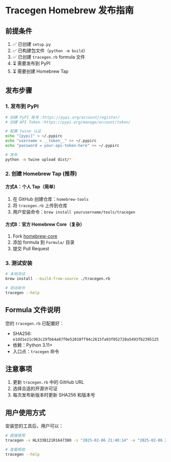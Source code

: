 # Tracegen Homebrew 发布指南

## 前提条件

1. ✅ 已创建 `setup.py` 
2. ✅ 已构建包文件（`python -m build`）
3. ✅ 已创建 `tracegen.rb` formula 文件
4. ⏳ 需要发布到 PyPI
5. ⏳ 需要创建 Homebrew Tap

## 发布步骤

### 1. 发布到 PyPI

```bash
# 创建 PyPI 账号：https://pypi.org/account/register/
# 创建 API Token：https://pypi.org/manage/account/token/

# 配置 twine 认证
echo "[pypi]" > ~/.pypirc
echo "username = __token__" >> ~/.pypirc
echo "password = your-api-token-here" >> ~/.pypirc

# 发布
python -m twine upload dist/*
```

### 2. 创建 Homebrew Tap (推荐)

#### 方式A：个人 Tap（简单）

1. 在 GitHub 创建仓库：`homebrew-tools`
2. 将 `tracegen.rb` 上传到仓库
3. 用户安装命令：`brew install yourusername/tools/tracegen`

#### 方式B：官方 Homebrew Core（复杂）

1. Fork [homebrew-core](https://github.com/Homebrew/homebrew-core)
2. 添加 formula 到 `Formula/` 目录
3. 提交 Pull Request

### 3. 测试安装

```bash
# 本地测试
brew install --build-from-source ./tracegen.rb

# 测试命令
tracegen --help
```

## Formula 文件说明

您的 `tracegen.rb` 已配置好：
- SHA256: `e1dd1e21c963c29fb64a87f0e52010ff94c2615fa93f052720a5493fb2395125`
- 依赖：Python 3.11+
- 入口点：`tracegen` 命令

## 注意事项

1. 更新 `tracegen.rb` 中的 GitHub URL
2. 选择合适的开源许可证
3. 每次发布新版本时更新 SHA256 和版本号

## 用户使用方式

安装您的工具后，用户可以：

```bash
# 直接使用
tracegen -v HLX33B121R1647380 -s "2025-02-06 21:40:14" -e "2025-02-06 22:10:14" -t short -t gfx

# 查看帮助
tracegen --help
``` 